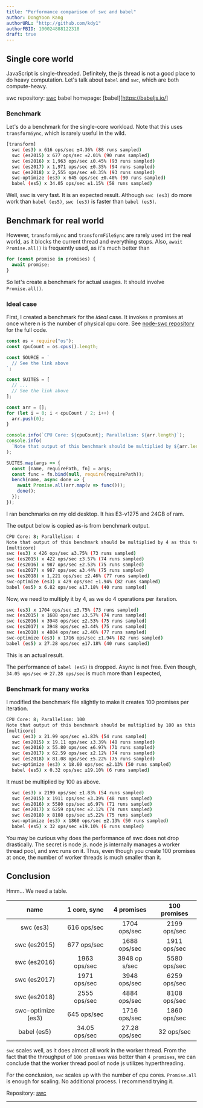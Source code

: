 ```yaml
---
title: "Performance comparison of swc and babel"
author: DongYoon Kang
authorURL: "http://github.com/kdy1"
authorFBID: 100024888122318
draft: true
---
```


## Single core world

JavaScript is single-threaded. Definitely, the js thread is not a good place to do heavy computation. Let's talk about `babel` and `swc`, which are both compute-heavy.

swc repository: [swc][]
babel homepage: [babel][https://babeljs.io/]

### Benchmark

Let's do a benchmark for the single-core workload. Note that this uses `transformSync`, which is rarely useful in the wild.

```sh
[transform]
  swc (es3) x 616 ops/sec ±4.36% (88 runs sampled)
  swc (es2015) x 677 ops/sec ±2.01% (90 runs sampled)
  swc (es2016) x 1,963 ops/sec ±0.45% (93 runs sampled)
  swc (es2017) x 1,971 ops/sec ±0.35% (94 runs sampled)
  swc (es2018) x 2,555 ops/sec ±0.35% (93 runs sampled)
  swc-optimize (es3) x 645 ops/sec ±0.40% (90 runs sampled)
  babel (es5) x 34.05 ops/sec ±1.15% (58 runs sampled)
```

Well, swc is very fast. It is an expected result.
Although `swc (es3)` do more work than `babel (es5)`, `swc (es3)` is faster than `babel (es5)`.

## Benchmark for real world

However, `transformSync` and `transformFileSync` are rarely used int the real world, as it blocks the current thread and everything stops. Also, `await Promise.all()` is frequently used, as it's much better than

```js
for (const promise in promises) {
  await promise;
}
```

So let's create a benchmark for actual usages. It should involve `Promise.all()`.

### Ideal case

First, I created a benchmark for the _ideal_ case. It invokes n promises at once where n is the number of physical cpu core. See [node-swc repository](https://github.com/swc-project/node-swc/blob/bf7718049d67148e2094d0e431d71d4a21993ec7/benches/multicore.js) for the full code.

```js
const os = require("os");
const cpuCount = os.cpus().length;

const SOURCE = `
  // See the link above
`;

const SUITES = [
  // ...
  // See the link above
];

const arr = [];
for (let i = 0; i < cpuCount / 2; i++) {
  arr.push(0);
}

console.info(`CPU Core: ${cpuCount}; Parallelism: ${arr.length}`);
console.info(
  `Note that output of this benchmark should be multiplied by ${arr.length} as this test uses Promise.all`
);

SUITES.map(args => {
  const [name, requirePath, fn] = args;
  const func = fn.bind(null, require(requirePath));
  bench(name, async done => {
    await Promise.all(arr.map(v => func()));
    done();
  });
});
```

I ran benchmarks on my old desktop. It has E3-v1275 and 24GB of ram.

The output below is copied as-is from benchmark output.

```sh
CPU Core: 8; Parallelism: 4
Note that output of this benchmark should be multiplied by 4 as this test uses Promise.all
[multicore]
swc (es3) x 426 ops/sec ±3.75% (73 runs sampled)
swc (es2015) x 422 ops/sec ±3.57% (74 runs sampled)
swc (es2016) x 987 ops/sec ±2.53% (75 runs sampled)
swc (es2017) x 987 ops/sec ±3.44% (75 runs sampled)
swc (es2018) x 1,221 ops/sec ±2.46% (77 runs sampled)
swc-optimize (es3) x 429 ops/sec ±1.94% (82 runs sampled)
babel (es5) x 6.82 ops/sec ±17.18% (40 runs sampled)
```

Now, we need to multiply it by 4, as we do 4 operations per iteration.

```sh
swc (es3) x 1704 ops/sec ±3.75% (73 runs sampled)
swc (es2015) x 1688 ops/sec ±3.57% (74 runs sampled)
swc (es2016) x 3948 ops/sec ±2.53% (75 runs sampled)
swc (es2017) x 3948 ops/sec ±3.44% (75 runs sampled)
swc (es2018) x 4884 ops/sec ±2.46% (77 runs sampled)
swc-optimize (es3) x 1716 ops/sec ±1.94% (82 runs sampled)
babel (es5) x 27.28 ops/sec ±17.18% (40 runs sampled)
```

This is an actual result.

The performance of `babel (es5)` is dropped. Async is not free. Even though, `34.05 ops/sec` => `27.28 ops/sec` is much more than I expected,

### Benchmark for many works

I modified the benchmark file slightly to make it creates 100 promises per iteration.

```sh
CPU Core: 8; Parallelism: 100
Note that output of this benchmark should be multiplied by 100 as this test uses Promise.all
[multicore]
  swc (es3) x 21.99 ops/sec ±1.83% (54 runs sampled)
  swc (es2015) x 19.11 ops/sec ±3.39% (48 runs sampled)
  swc (es2016) x 55.80 ops/sec ±6.97% (71 runs sampled)
  swc (es2017) x 62.59 ops/sec ±2.12% (74 runs sampled)
  swc (es2018) x 81.08 ops/sec ±5.22% (75 runs sampled)
  swc-optimize (es3) x 18.60 ops/sec ±2.13% (50 runs sampled)
  babel (es5) x 0.32 ops/sec ±19.10% (6 runs sampled)
```

It must be multiplied by 100 as above.

```sh
  swc (es3) x 2199 ops/sec ±1.83% (54 runs sampled)
  swc (es2015) x 1911 ops/sec ±3.39% (48 runs sampled)
  swc (es2016) x 5580 ops/sec ±6.97% (71 runs sampled)
  swc (es2017) x 6259 ops/sec ±2.12% (74 runs sampled)
  swc (es2018) x 8108 ops/sec ±5.22% (75 runs sampled)
  swc-optimize (es3) x 1860 ops/sec ±2.13% (50 runs sampled)
  babel (es5) x 32 ops/sec ±19.10% (6 runs sampled)
```

You may be curious why does the performance of swc does not drop drastically. The secret is node js. node js internally manages a worker thread pool, and swc runs on it. Thus, even though you create 100 promises at once, the number of worker threads is much smaller than it.

## Conclusion

Hmm... We need a table.

|        name        | 1 core, sync  |  4 promises   | 100 promises |
| :----------------: | :-----------: | :-----------: | :----------: |
|     swc (es3)      |  616 ops/sec  | 1704 ops/sec  | 2199 ops/sec |
|    swc (es2015)    |  677 ops/sec  | 1688 ops/sec  | 1911 ops/sec |
|    swc (es2016)    | 1963 ops/sec  | 3948 op s/sec | 5580 ops/sec |
|    swc (es2017)    | 1971 ops/sec  | 3948 ops/sec  | 6259 ops/sec |
|    swc (es2018)    | 2555 ops/sec  | 4884 ops/sec  | 8108 ops/sec |
| swc-optimize (es3) |  645 ops/sec  | 1716 ops/sec  | 1860 ops/sec |
|    babel (es5)     | 34.05 ops/sec | 27.28 ops/sec |  32 ops/sec  |

`swc` scales well, as it does almost all work in the worker thread. From the fact that the throughput of `100 promises` was better than `4 promises`, we can conclude that the worker thread pool of node js utilizes hyperthreading.

For the conclusion, `swc` scales up with the number of cpu cores. `Promise.all` is enough for scaling. No additional process. I recommend trying it.

Repository: [swc][]

---

[swc]: https://github.com/swc-project/swc
